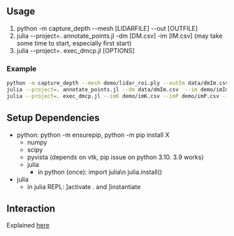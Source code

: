 ## Usage
 1. python -m capture_depth --mesh [LIDARFILE] --out [OUTFILE]
 2. julia --project=. annotate_points.jl -dm [DM.csv] -im [IM.csv] (may take some time to start, especially first start)
 3. julia --project=. exec_dmcp.jl [OPTIONS]
### Example
```bash
python -m capture_depth --mesh demo/lidar_roi.ply --outIm data/dmIm.csv --outK data/dmK.csv --outP data/dmP.csv
julia --project=. annotate_points.jl --dm data/dmIm.csv  --im demo/imIm.csv --out data/cps.csv
julia --project=. exec_dmcp.jl --imK demo/imK.csv --imP demo/imP.csv --dmK data/dmK.csv --dmP data/dmP.csv --dmIm data/dmIm.csv --cps data/cps.csv --out data/transform.csv
```

## Setup Dependencies
 -  python: python -m ensurepip, python -m pip install X
    -  numpy
    -  scipy
    -  pyvista (depends on vtk, pip issue on python 3.10. 3.9 works)
    -  julia
       -  in python (once): import julia\n julia.install()
 - julia
   - in julia REPL: ]activate . and ]instantiate 
  
## Interaction
Explained [here](https://makie.juliaplots.org/v0.15.2/examples/layoutables/axis/)
